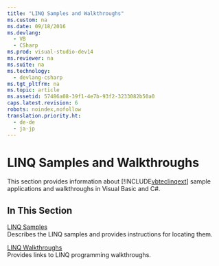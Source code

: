```yaml
---
title: "LINQ Samples and Walkthroughs"
ms.custom: na
ms.date: 09/18/2016
ms.devlang: 
  - VB
  - CSharp
ms.prod: visual-studio-dev14
ms.reviewer: na
ms.suite: na
ms.technology: 
  - devlang-csharp
ms.tgt_pltfrm: na
ms.topic: article
ms.assetid: 57486a08-39f1-4e7b-93f2-3233082b50a0
caps.latest.revision: 6
robots: noindex,nofollow
translation.priority.ht: 
  - de-de
  - ja-jp
---
```

# LINQ Samples and Walkthroughs
This section provides information about [!INCLUDE[vbteclinqext](../vs140/includes/vbteclinqext_md.md)] sample applications and walkthroughs in Visual Basic and C#.  
  
## In This Section  
 [LINQ Samples](../vs140/LINQ-Samples.md)  
 Describes the LINQ samples and provides instructions for locating them.  
  
 [LINQ Walkthroughs](../vs140/LINQ-Walkthroughs.md)  
 Provides links to LINQ programming walkthroughs.